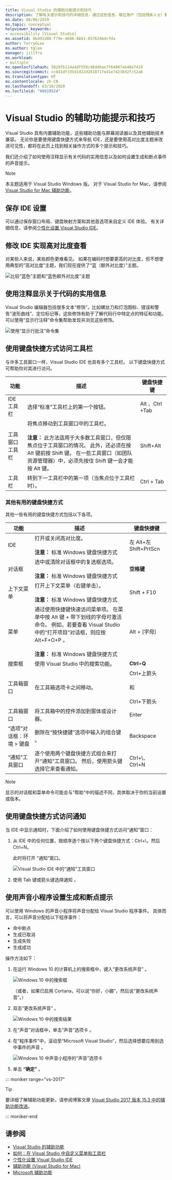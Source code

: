 ```yaml
---
title: Visual Studio 的辅助功能提示和技巧
description: 了解有关提示和技巧的详细信息，通过这些信息，每位用户（包括残疾人士）都可更加轻松地使用 Visual Studio 集成开发环境 (IDE)。
ms.date: 08/06/2019
ms.topic: conceptual
helpviewer_keywords:
- accessibility [Visual Studio]
ms.assetid: 6b491d88-f79e-4686-8841-857624bdcfda
author: TerryGLee
ms.author: tglee
manager: jillfra
ms.workload:
- multiple
ms.openlocfilehash: 5828fb114a4df559c46dd6ae7f64887ab48e7429
ms.sourcegitcommit: cc841df335d1d22d281871fe41e74238d2fc52a6
ms.translationtype: HT
ms.contentlocale: zh-CN
ms.lasthandoff: 03/18/2020
ms.locfileid: "68919524"
---
```

# <a name="accessibility-tips-and-tricks-for-visual-studio"></a>Visual Studio 的辅助功能提示和技巧

Visual Studio 具有内置辅助功能，这些辅助功能与屏幕阅读器以及其他辅助技术兼容。 无论你是要使用键盘快捷方式来导航 IDE，还是要使用高对比度主题来改进可见性，都将在此页上找到相关操作方式的多个提示和技巧。

我们还介绍了如何使用注释显示有关代码的实用信息以及如何设置生成和断点事件的声音提示。

> [!NOTE]
> 本主题适用于 Visual Studio  Windows 版。 对于 Visual Studio for Mac，请参阅 [Visual Studio for Mac 辅助功能](/visualstudio/mac/accessibility)。

## <a name="save-your-ide-settings"></a>保存 IDE 设置

可以通过保存窗口布局、键盘映射方案和其他首选项来自定义 IDE 体验。 有关详细信息，请参阅[个性化设置 Visual Studio IDE](../../ide/personalizing-the-visual-studio-ide.md)。

## <a name="modify-your-ide-for-high-contrast-viewing"></a>修改 IDE 实现高对比度查看

对某些人来说，某些颜色更难看见。 如果在编码时想要更高的对比度，但不想使用典型的“高对比度”主题，我们现在提供了“蓝（额外对比度）”主题。

  ![比较“蓝色”主题和“蓝色额外对比度”主题](media/blue-extra-contrast-theme.png "显示“蓝色”主题和“蓝色额外对比度”主题的比较的屏幕截图")

## <a name="use-annotations-to-reveal-useful-information-about-your-code"></a>使用注释显示关于代码的实用信息

Visual Studio 编辑器包括很多文本“修饰”，比如螺丝刀和灯泡图标、错误和警告“波形曲线”、定位标记等，这些修饰有助于了解代码行中特定点的特征和功能。 可以使用“显示行注释”命令集帮助发现并浏览这些修饰。

  ![使用“显示行批注”命令集](media/show-line-annotations-command-set.png "“显示行注释”菜单项的屏幕截图")

## <a name="access-toolbars-by-using-keyboard-shortcuts"></a>使用键盘快捷方式访问工具栏

与许多工具窗口一样，Visual Studio IDE 也具有多个工具栏。 以下键盘快捷方式可帮助你对其进行访问。

|功能|描述|键盘快捷键|
|-------------|-----------------| - |
|IDE 工具栏|选择“标准”工具栏上的第一个按钮。|Alt  、Ctrl  +Tab |
|工具窗口工具栏|将焦点移动到工具窗口中的工具栏。 <br> <br> **注意：** 此方法适用于大多数工具窗口，但仅限焦点位于工具窗口的情况。 此外，还必须在按 Alt 键前按 Shift 键。 在一些工具窗口（如团队资源管理器）中，必须先按住 Shift 键一会才能按 Alt 键。|Shift+Alt  |
|工具栏|转到下一工具栏中的第一项（当焦点位于工具栏时）。| Ctrl + Tab |

### <a name="other-useful-keyboard-shortcuts"></a>其他有用的键盘快捷方式

其他一些有用的键盘快捷方式包括以下各项。

|功能|描述|键盘快捷键|
|-------------|-----------------| - |
|IDE|打开或关闭高对比度。 <br> <br> **注意：** 标准 Windows 键盘快捷方式|左 Alt+左 Shift+PrtScn   |
|对话框|选中或清除对话框中的复选框选项。 <br> <br> **注意：** 标准 Windows 键盘快捷方式|**空格键**|
|上下文菜单|打开上下文菜单（右键单击）。 <br> <br> **注意：** 标准 Windows 键盘快捷方式| Shift + F10 |
|菜单|通过使用快捷键快速访问菜单项。 在菜单中按 Alt  键 + 带下划线的字母可激活命令。 例如，若要查看 Visual Studio 中的“打开项目”对话框，则应按 Alt+F+O+P     。  <br><br> **注意：** 标准 Windows 键盘快捷方式|Alt + [字母]  |
|搜索框|使用 Visual Studio 中的搜索功能。|**Ctrl**+**Q**|
|工具箱窗口|在工具箱选项卡之间移动。|Ctrl+上箭头  <br /><br /> 和<br /><br /> Ctrl+下箭头  |
|工具箱窗口|将工具箱中的控件添加到窗体或设计器。|Enter |
|“选项”对话框：环境 > 键盘|删除在“按快捷键”选项中输入的组合键  。|Backspace |
|“通知”工具窗口|逐个使用两个键盘快捷方式组合来打开“通知”工具窗口。 然后，使用箭头键选择它来查看通知。| Ctrl+&#92;、Ctrl+N    |

> [!NOTE]
> 显示的对话框和菜单命令可能会与“帮助”中的描述不同，具体取决于你的当前设置或版本。

## <a name="access-notifications-by-using-keyboard-shortcuts"></a>使用键盘快捷方式访问通知

当 IDE 中显示通知时，下面介绍了如何使用键盘快捷方式访问“通知”窗口：

1. 从 IDE 中的任何位置，按顺序逐个按以下两个键盘快捷方式：Ctrl+&#92;，然后Ctrl+N。    

   此时将打开  “通知”窗口。

   ![Visual Studio IDE 中的“通知”工具窗口](media/toast-notification.png "Visual Studio IDE 中的“通知”工具窗口的屏幕截图")

1. 使用 Tab 键或箭头键选择通知  。

## <a name="use-the-sound-applet-to-set-build-and-breakpoint-cues"></a>使用声音小程序设置生成和断点提示

可以使用 Windows 的声音小程序将声音分配给 Visual Studio 程序事件。 具体而言，可以将声音分配给以下程序事件：

* 命中断点
* 生成已取消
* 生成失败
* 生成成功

操作方法如下：

1. 在运行 Windows 10 的计算机上的搜索框中，键入“更改系统声音”   。

   ![Windows 10 中的搜索框](media/type-here-to-search.png "Windows 10 中的“搜索”框的屏幕截图")

   （或者，如果已启用 Cortana，可以说“你好，小娜”，然后说“更改系统声音”。）

1. 双击“更改系统声音”  。

   ![Windows 10 中的搜索结果](media/change-system-sounds.png "Windows 10 中的“更改系统声音”搜索结果的屏幕截图")

1. 在“声音”对话框中，单击“声音”选项卡   。

1. 在“程序事件”中，滚动至“Microsoft Visual Studio”，然后选择想要应用到选中事件的声音   。

   ![Windows 10 中声音小程序的“声音”选项卡](media/sound-applet.png "Windows 10 中声音小程序的“声音”选项卡")

1. 单击 **“确定”** 。

::: moniker range="vs-2017"

> [!TIP]
> 要详细了解辅助功能更新，请参阅博客文章 [Visual Studio 2017 版本 15.3 中的辅助功能改进](https://devblogs.microsoft.com/visualstudio/accessibility-improvements-in-visual-studio-2017-version-15-3/)。

::: moniker-end

## <a name="see-also"></a>请参阅

* [Visual Studio 的辅助功能](../../ide/reference/accessibility-features-of-visual-studio.md)
* [如何：在 Visual Studio 中自定义菜单和工具栏](../../ide/how-to-customize-menus-and-toolbars-in-visual-studio.md)
* [个性化设置 Visual Studio IDE](../../ide/personalizing-the-visual-studio-ide.md)
* [辅助功能 (Visual Studio for Mac)](/visualstudio/mac/accessibility)
* [Microsoft 辅助功能](https://www.microsoft.com/Accessibility)
